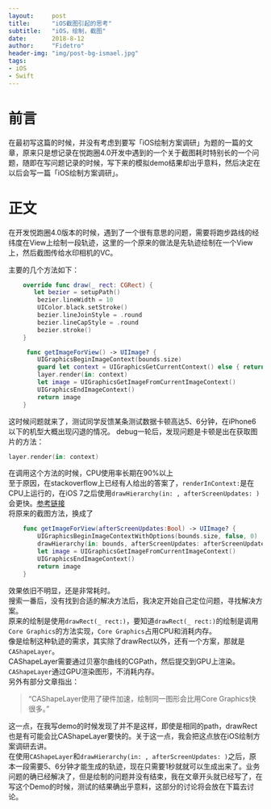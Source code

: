 ```yaml
---
layout:     post
title:      "iOS截图引起的思考"
subtitle:   "iOS，绘制，截图"
date:       2018-8-12
author:     "Fidetro"
header-img: "img/post-bg-ismael.jpg"
tags:
- iOS
- Swift
---
```


# 前言  
在最初写这篇的时候，并没有考虑到要写「iOS绘制方案调研」为题的一篇的文章，原来只是想记录在悦跑圈4.0开发中遇到的一个关于截图耗时特别长的一个问题，随即在写问题记录的时候，写下来的模拟demo结果却出乎意料，然后决定在以后会写一篇「iOS绘制方案调研」。  
# 正文
在开发悦跑圈4.0版本的时候，遇到了一个很有意思的问题，需要将跑步路线的经纬度在View上绘制一段轨迹，这里的一个原来的做法是先轨迹绘制在一个View上，然后截图传给水印相机的VC。  

主要的几个方法如下：
```swift
    override func draw(_ rect: CGRect) {
       let bezier = setupPath()
        bezier.lineWidth = 10
        UIColor.black.setStroke()
        bezier.lineJoinStyle = .round
        bezier.lineCapStyle = .round
        bezier.stroke()
    }
```
```swift
     func getImageForView() -> UIImage? {
        UIGraphicsBeginImageContext(bounds.size)
        guard let context = UIGraphicsGetCurrentContext() else { return nil }
        layer.render(in: context)
        let image = UIGraphicsGetImageFromCurrentImageContext()
        UIGraphicsEndImageContext()
        return image
    }
```  
这时候问题就来了，测试同学反馈某条测试数据卡顿高达5、6分钟，在iPhone6以下的机型大概出现闪退的情况。 
debug一轮后，发现问题是卡顿是出在获取图片的方法：
```swift
layer.render(in: context)
``` 
在调用这个方法的时候，CPU使用率长期在90%以上  
至于原因，在stackoverflow上已经有人给出的答案了，`renderInContext:`是在CPU上运行的，在iOS 7之后使用`drawHierarchy(in: , afterScreenUpdates: )`会更快。[参考链接](https://stackoverflow.com/a/19067099/6202715)  
将原来的截图方法，换成了
```swift
    func getImageForView(afterScreenUpdates:Bool) -> UIImage? {
        UIGraphicsBeginImageContextWithOptions(bounds.size, false, 0)
        drawHierarchy(in: bounds, afterScreenUpdates: afterScreenUpdates)
        let image = UIGraphicsGetImageFromCurrentImageContext()
        UIGraphicsEndImageContext()
        return image
    }
```  
效果依旧不明显，还是非常耗时。  
搜索一番后，没有找到合适的解决方法后，我决定开始自己定位问题，寻找解决方案。  
原来的绘制是使用`drawRect(_ rect:)`，要知道`drawRect(_ rect:)`的绘制是调用`Core Graphics`的方法实现，`Core Graphics`占用CPU和消耗内存。  
像是绘制这种轨迹的需求，其实除了drawRect以外，还有一个方案，那就是`CAShapeLayer`。  
CAShapeLayer需要通过贝塞尔曲线的CGPath，然后提交到GPU上渲染。  
`CAShapeLayer`通过GPU渲染图形，不消耗内存。  
另外有部分文章指出：  
> “CAShapeLayer使用了硬件加速，绘制同一图形会比用Core Graphics快很多。”   

这一点，在我写demo的时候发现了并不是这样，即使是相同的path，drawRect也是有可能会比CAShapeLayer要快的。关于这一点，我会把这点放在iOS绘制方案调研去讲。  
在使用`CAShapeLayer`和`drawHierarchy(in: , afterScreenUpdates: )`之后，原本一段需要5、6分钟才能生成的轨迹，现在只需要1秒就就可以生成出来了。业务问题的确已经解决了，但是绘制的问题并没有结束，我在文章开头就已经写了，在写这个Demo的时候，测试的结果确出乎意料，这部分的讨论将会放在下篇去讨论。  
